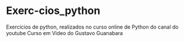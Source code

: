 # Exerc-cios_python
Exercícios de python, realizados no curso online de Python do canal do youtube Curso em Video do Gustavo Guanabara
